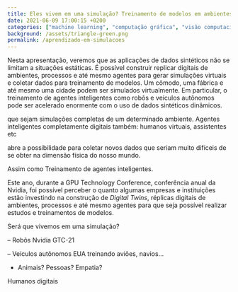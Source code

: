 ```yaml
---
title: Eles vivem em uma simulação? Treinamento de modelos em ambientes sintéticos dinâmicos
date: 2021-06-09 17:00:15 +0200
categories: ["machine learning", "computação gráfica", "visão computacional", "dados sintéticos", "IMPA", "Unity", "Simulações 3D"]
background: /assets/triangle-green.png
permalink: /aprendizado-em-simulacoes
---
```


Nesta apresentação, veremos que as aplicações de  dados sintéticos não se limitam a situações estáticas. É possível construir replicar digitais de ambientes, processos e até mesmo agentes para gerar simulações virtuais e coletar dados para treinamento de modelos. Um cômodo, uma fábrica e até mesmo uma cidade podem ser simulados virtualmente. Em particular, o treinamento de agentes inteligentes como robôs e veículos autônomos pode ser acelerado enormente com o uso de dados sintéticos dinâmicos. 

que sejam simulações completas de um determinado ambiente. Agentes inteligentes completamente digitais também: humanos virtuais, assistentes etc

abre a possibilidade para coletar novos dados que seriam muito difíceis de se obter na dimensão física do nosso mundo.

Assim como 
Treinamento de agentes inteligentes.



Este ano, durante a GPU Technology Conference, conferência anual da Nvidia, foi possível perceber o quanto algumas empresas e instituições estão investindo na construção de *Digital Twins*, réplicas digitais de ambientes, processos e até mesmo agentes para que seja possível realizar estudos e treinamentos de modelos.

Será que vivemos em uma simulação?


– Robôs
Nvidia GTC-21

– Veículos autônomos
EUA treinando aviões, navios...

- Animais? Pessoas?
Empatia?

Humanos digitais